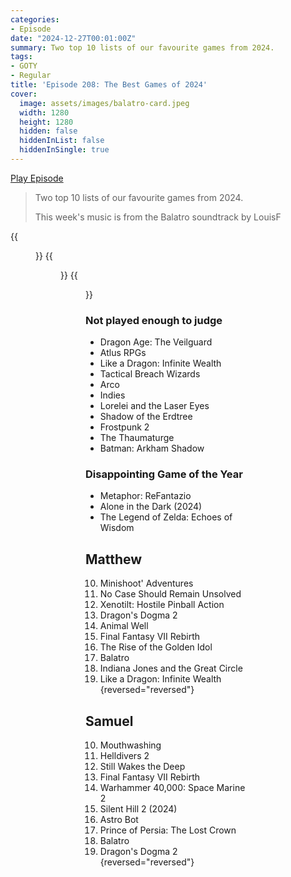 ```yaml
---
categories:
- Episode
date: "2024-12-27T00:01:00Z"
summary: Two top 10 lists of our favourite games from 2024.
tags:
- GOTY
- Regular
title: 'Episode 208: The Best Games of 2024'
cover: 
  image: assets/images/balatro-card.jpeg
  width: 1280
  height: 1280
  hidden: false
  hiddenInList: false
  hiddenInSingle: true
---
```


[Play Episode](https://www.patreon.com/posts/episode-208-best-118282831)
> Two top 10 lists of our favourite games from 2024.
>
> This week's music is from the Balatro soundtrack by LouisF

{{<figure 
    src="/assets/images/balatro-card.jpeg" 
    alt="Balatro Xmas Card" 
    caption="Image Credit: Katharine Castle">}}
{{<figure 
    src="/assets/images/castle-alarmo-1.jpeg" 
    alt="Castle Alarmo">}}
{{<figure 
    src="/assets/images/castle-alarmo-2.jpeg" 
    alt="Castle Alarmo">}}

### Not played enough to judge
- Dragon Age: The Veilguard
- Atlus RPGs
- Like a Dragon: Infinite Wealth
- Tactical Breach Wizards
- Arco
- Indies
- Lorelei and the Laser Eyes
- Shadow of the Erdtree
- Frostpunk 2
- The Thaumaturge
- Batman: Arkham Shadow

### Disappointing Game of the Year
- Metaphor: ReFantazio
- Alone in the Dark (2024)
- The Legend of Zelda: Echoes of Wisdom

## Matthew

10. Minishoot' Adventures
9. No Case Should Remain Unsolved
8. Xenotilt: Hostile Pinball Action
7. Dragon's Dogma 2
6. Animal Well
5. Final Fantasy VII Rebirth
4. The Rise of the Golden Idol
3. Balatro
2. Indiana Jones and the Great Circle
1. Like a Dragon: Infinite Wealth
{reversed="reversed"}

## Samuel

10. Mouthwashing
9. Helldivers 2
8. Still Wakes the Deep
7. Final Fantasy VII Rebirth
6. Warhammer 40,000: Space Marine 2
5. Silent Hill 2 (2024)
4. Astro Bot
3. Prince of Persia: The Lost Crown
2. Balatro
1. Dragon's Dogma 2
{reversed="reversed"}
